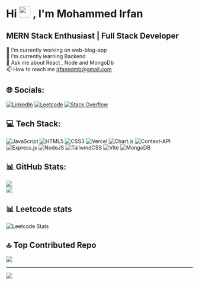 # Hi <img src="https://raw.githubusercontent.com/iampavangandhi/iampavangandhi/master/gifs/Hi.gif" width="30px"> , I'm Mohammed Irfan
## MERN Stack Enthusiast | Full Stack Developer
🔭 I’m currently working on web-blog-app<br>🌱 I’m currently learning Backend<br>💬 Ask me about React , Node and MongoDb<br>📫 How to reach me irfanndmb@gmail.com


## 🌐 Socials:
[![LinkedIn](https://img.shields.io/badge/LinkedIn-%230077B5.svg?logo=linkedin&logoColor=white)](https://linkedin.com/in/mohammed-irfan-n-1100b832a) [![Leetcode](https://img.shields.io/badge/Leetcode-%FE7A16.svg?logo=leetcode&logoColor=white)](https://leetcode.com/u/user-irfan/) [![Stack Overflow](https://img.shields.io/badge/-Stackoverflow-FE7A16?logo=stack-overflow&logoColor=white)](https://stackoverflow.com/users/28638105) 

## 💻 Tech Stack:
![JavaScript](https://img.shields.io/badge/javascript-%23323330.svg?style=for-the-badge&logo=javascript&logoColor=%23F7DF1E) ![HTML5](https://img.shields.io/badge/html5-%23E34F26.svg?style=for-the-badge&logo=html5&logoColor=white) ![CSS3](https://img.shields.io/badge/css3-%231572B6.svg?style=for-the-badge&logo=css3&logoColor=white) ![Vercel](https://img.shields.io/badge/vercel-%23000000.svg?style=for-the-badge&logo=vercel&logoColor=white) ![Chart.js](https://img.shields.io/badge/chart.js-F5788D.svg?style=for-the-badge&logo=chart.js&logoColor=white) ![Context-API](https://img.shields.io/badge/Context--Api-000000?style=for-the-badge&logo=react) ![Express.js](https://img.shields.io/badge/express.js-%23404d59.svg?style=for-the-badge&logo=express&logoColor=%2361DAFB) ![NodeJS](https://img.shields.io/badge/node.js-6DA55F?style=for-the-badge&logo=node.js&logoColor=white) ![TailwindCSS](https://img.shields.io/badge/tailwindcss-%2338B2AC.svg?style=for-the-badge&logo=tailwind-css&logoColor=white) ![Vite](https://img.shields.io/badge/vite-%23646CFF.svg?style=for-the-badge&logo=vite&logoColor=white) ![MongoDB](https://img.shields.io/badge/MongoDB-%234ea94b.svg?style=for-the-badge&logo=mongodb&logoColor=white) 
## 📊 GitHub Stats:

![](https://github-readme-streak-stats.herokuapp.com/?user=MohammedIrfan244&theme=dark&hide_border=true)<br/>
![](https://github-readme-stats.vercel.app/api/top-langs/?username=MohammedIrfan244&theme=dark&hide_border=true&include_all_commits=true&count_private=true&layout=compact)

## 📊 Leetcode stats

![Leetcode Stats](https://leetcard.jacoblin.cool/user-irfan)

## 🔝 Top Contributed Repo
![](https://github-contributor-stats.vercel.app/api?username=MohammedIrfan244&limit=5&theme=dark&combine_all_yearly_contributions=true)

---
[![](https://visitcount.itsvg.in/api?id=MohammedIrfan244&icon=9&color=0)](https://visitcount.itsvg.in)

<!-- Proudly created with GPRM ( https://gprm.itsvg.in ) -->
